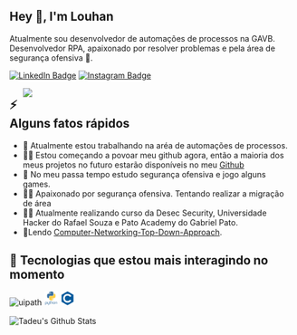 

<h2>Hey 👋, I'm Louhan</h2>
<p>Atualmente sou desenvolvedor de automações de processos na GAVB.            
    Desenvolvedor RPA, apaixonado por resolver problemas e pela área de segurança ofensiva  🎯.
</p>
<p>
    <a href="https://www.linkedin.com/in/mazarafa/" target="_blank" rel="noreferrer"><img src="https://img.shields.io/badge/-@mazarafa-0077B5?style=flat-square&amp;labelColor=0077B5&amp;logo=LinkedIn&amp;link=https://www.linkedin.com/in/mazarafa/" alt="LinkedIn Badge"></a> 
    <a href="https://instagram.com/mazarafa" target="_blank" rel="noreferrer"><img src="https://img.shields.io/badge/-@mazarafa-purple?style=flat&logo=instagram&logoColor=white&link=https://instagram.com/mazarafa/" alt="Instagram Badge"></a>
</p>

<img align="right" src="https://media.giphy.com/media/9gISqB3tncMmY/giphy.gif" width="480" />
<h2>⚡️ Alguns fatos rápidos</h2>
<ul>
    <li>🔭 Atualmente estou trabalhando na aréa de automações de processos.</li>
    <li>👨‍💻 Estou começando a povoar meu github agora, então a maioria dos meus projetos no futuro estarão disponíveis no meu <a href="https://github.com/louhan-dev">Github</a></li>
    <li>💬 No meu passa tempo estudo segurança ofensiva e jogo alguns games.</li>
    <li> 👨‍💻 Apaixonado por segurança ofensiva. Tentando realizar a migração de área </li>
    <li> 👨‍💻 Atualmente realizando curso da Desec Security, Universidade Hacker do Rafael Souza e Pato Academy do Gabriel Pato. </li>
    <li>📙Lendo <a href="https://www.amazon.com.br/Redes-Computadores-Internet-Abordagem-Top-Down/dp/8581436773/ref=sr_1_1?crid=19OD7TJWP4PTA&keywords=redes+de+computadores+e+a+internet+uma+abordagem+top-down&qid=1665195211&qu=eyJxc2MiOiIxLjk2IiwicXNhIjoiMS4yNCIsInFzcCI6IjEuMDAifQ%3D%3D&s=books&sprefix=redes+de+computadores+e+a+int%2Cstripbooks%2C228&sr=1-1&ufe=app_do%3Aamzn1.fos.6a09f7ec-d911-4889-ad70-de8dd83c8a74">Computer-Networking-Top-Down-Approach</a>.</li>
</ul>
<h2>🚀 Tecnologias que estou mais interagindo no momento</h2>
<p align="left">
    <img src="https://cdn.worldvectorlogo.com/logos/uipath-3.svg" alt="uipath" width="25" height="25" />
    <img src="https://raw.githubusercontent.com/devicons/devicon/master/icons/python/python-original-wordmark.svg" alt="python" width="25" height="25" />
    <img src="https://raw.githubusercontent.com/devicons/devicon/1119b9f84c0290e0f0b38982099a2bd027a48bf1/icons/c/c-plain.svg" alt="c" width="25" height="25" />
    
</p>


<img align="center" src="https://github-readme-stats.vercel.app/api?username=mazarafa&show_icons=true&hide_border=true" alt="Tadeu's Github Stats">
